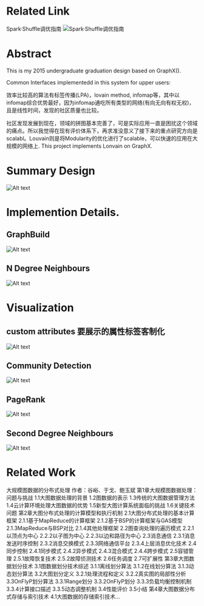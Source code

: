 #  Related Link

Spark·Shuffle调优指南
![Spark·Shuffle调优指南](http://note.youdao.com/noteshare?id=59701d10a35ac27548a883c5b64c5820&sub=wcp1515727395139560)

# Abstract

This is my 2015 undergraduate graduation design based on GraphX().

Common Interfaces implementedd in this system for upper users:


效率比较高的算法有标签传播(LPA)，lovain method, infomap等，其中以infomap综合优势最好，因为infomap通吃所有类型的网络(有向无向有权无权)，且是线性时间，发现的社区质量也比较。


社区发现发展到现在，领域的拼图基本完善了，可是实际应用一直是困扰这个领域的痛点。所以我觉得在现有评价体系下，再求准没意义了接下来的重点研究方向是scalabl。Louvain则是将Modularity的优化进行了scalable，可以快速的应用在大规模的网络上. This project implements Lonvain on GraphX.

# Summary Design
![Alt text](https://github.com/cld378632668/A-community-detect-System-based-on-GraphX/raw/master/design/System_Architecture.png)


# Implemention Details.

## GraphBuild
![Alt text](https://github.com/cld378632668/A-community-detect-System-based-on-GraphX/raw/master/design/GraphBuild_flow_chart.png)
## N Degree Neighbours
![Alt text](https://github.com/cld378632668/A-community-detect-System-based-on-GraphX/raw/master/design/flow_chart_of_find_n-layer_neighbors_algorithm.png)



# Visualization

## custom attributes  要展示的属性标签客制化
![Alt text](https://github.com/cld378632668/A-community-detect-System-based-on-GraphX/raw/master/visualization/带有人物姓名和关系的图构建可视化结果.png)


## Community Detection
![Alt text](https://github.com/cld378632668/A-community-detect-System-based-on-GraphX/raw/master/visualization/顶点分组可视化结果.png)

## PageRank
![Alt text](https://github.com/cld378632668/A-community-detect-System-based-on-GraphX/raw/master/visualization/顶点重要程度可视化结果.png)


## Second Degree Neighbours
![Alt text](https://github.com/cld378632668/A-community-detect-System-based-on-GraphX/raw/master/visualization/节点邻居计算可视化结果.png)

# Related Work
大规模图数据的分布式处理 作者：谷峪、于戈、鲍玉斌
第1章大规模图数据处理： 问题与挑战
1.1大图数据处理的背景
1.2图数据的表示
1.3传统的大图数据管理方法
1.4云计算环境处理大图数据的优势
1.5新型大图计算系统面临的挑战
1.6关键技术问题
第2章大图分布式处理的计算模型和执行机制
2.1大图分布式处理的基本计算框架
2.1.1基于MapReduce的计算框架
2.1.2基于BSP的计算框架与GAS模型
2.1.3MapReduce与BSP对比
2.1.4其他处理框架
2.2图查询处理的遍历模式
2.2.1以顶点为中心
2.2.2以子图为中心
2.2.3以边和路径为中心
2.3消息通信
2.3.1消息发送时序控制
2.3.2消息交换模式
2.3.3网络通信平台
2.3.4上层消息优化技术
2.4同步控制
2.4.1同步模式
2.4.2异步模式
2.4.3混合模式
2.4.4跨步模式
2.5容错管理
2.5.1故障恢复技术
2.5.2故障侦测技术
2.6任务调度
2.7可扩展性
第3章大图数据划分技术
3.1图数据划分技术综述
3.1.1离线划分算法
3.1.2在线划分算法
3.1.3动态划分算法
3.2大图划分定义
3.2.1处理流程和定义
3.2.2真实图的局部性分析
3.3OnFlyP划分算法
3.3.1Range划分
3.3.2OnFlyP划分
3.3.3负载均衡控制机制
3.3.4计算接口描述
3.3.5动态调整机制
3.4性能评价
3.5小结
第4章大图数据分布式存储与索引技术
4.1大图数据的存储索引技术...



